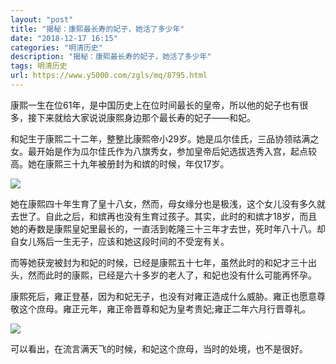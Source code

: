 ```yaml
---
layout: "post"
title: "揭秘：康熙最长寿的妃子，她活了多少年"
date: "2018-12-17 16:15"
categories: "明清历史"
description: "揭秘：康熙最长寿的妃子，她活了多少年"
tags: 明清历史
url: https://www.y5000.com/zgls/mq/8795.html
---
```






康熙一生在位61年，是中国历史上在位时间最长的皇帝，所以他的妃子也有很多，接下来就给大家说说康熙身边那个最长寿的妃子——和妃。

和妃生于康熙二十二年，整整比康熙帝小29岁。她是瓜尔佳氏，三品协领祜满之女。最开始是作为瓜尔佳氏作为八旗秀女，参加皇帝后妃选拔选秀入宫，起点较高。她在康熙三十九年被册封为和嫔的时候，年仅17岁。

![](https://img.y5000.com/uploads/allimg/161230/8-1612300Z944541.jpg)

她在康熙四十年生育了皇十八女，然而，母女缘分也是极浅，这个女儿没有多久就去世了。自此之后，和嫔再也没有生育过孩子。其实，此时的和嫔才18岁，而且她的寿数是康熙皇妃里最长的，一直活到乾隆三十三年才去世，死时年八十八。却自女儿殇后一生无子，应该和她这段时间的不受宠有关。

而等她获宠被封为和妃的时候，已经是康熙五十七年，虽然此时的和妃才三十出头，然而此时的康熙，已经是六十多岁的老人了，和妃也没有什么可能再怀孕。

康熙死后，雍正登基，因为和妃无子，也没有对雍正造成什么威胁。雍正也愿意尊敬这个庶母。雍正元年，雍正帝晋尊和妃为皇考贵妃;雍正二年六月行晋尊礼。

![](https://img.y5000.com/uploads/allimg/161230/8-1612300Z953R4.jpg)

可以看出，在流言满天飞的时候，和妃这个庶母，当时的处境，也不是很好。
